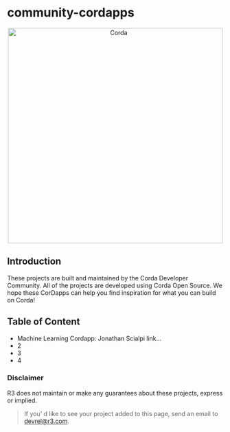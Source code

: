 # community-cordapps

<p align="center">
  <img src="https://www.corda.net/wp-content/uploads/2016/11/fg005_corda_b.png" alt="Corda" width="500">
</p>

## Introduction
These projects are built and maintained by the Corda Developer Community. All of the projects are developed using Corda Open Source. We hope these CorDapps can help you find inspiration for what you can build on Corda!



## Table of Content 

* Machine Learning Cordapp: Jonathan Scialpi link...
* 2
* 3
* 4



### Disclaimer
R3 does not maintain or make any guarantees about these projects, express or implied. 

> If you’ d like to see your project added to this page, send an email to [devrel@r3.com](mailto:devrel@r3.com).

